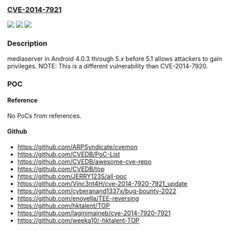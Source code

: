 ### [CVE-2014-7921](https://cve.mitre.org/cgi-bin/cvename.cgi?name=CVE-2014-7921)
![](https://img.shields.io/static/v1?label=Product&message=n%2Fa&color=blue)
![](https://img.shields.io/static/v1?label=Version&message=n%2Fa&color=blue)
![](https://img.shields.io/static/v1?label=Vulnerability&message=n%2Fa&color=brighgreen)

### Description

mediaserver in Android 4.0.3 through 5.x before 5.1 allows attackers to gain privileges.  NOTE: This is a different vulnerability than CVE-2014-7920.

### POC

#### Reference
No PoCs from references.

#### Github
- https://github.com/ARPSyndicate/cvemon
- https://github.com/CVEDB/PoC-List
- https://github.com/CVEDB/awesome-cve-repo
- https://github.com/CVEDB/top
- https://github.com/JERRY123S/all-poc
- https://github.com/Vinc3nt4H/cve-2014-7920-7921_update
- https://github.com/cyberanand1337x/bug-bounty-2022
- https://github.com/enovella/TEE-reversing
- https://github.com/hktalent/TOP
- https://github.com/laginimaineb/cve-2014-7920-7921
- https://github.com/weeka10/-hktalent-TOP

